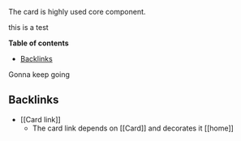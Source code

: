 The card is highly used core component.


this is a test

<!-- table-of-contents start -->
**Table of contents**
  - [Backlinks](#backlinks)

<!-- table-of-contents end -->

Gonna keep going

## Backlinks
* [[Card link]]
	* The card link depends on [[Card]] and decorates it [[home]]

